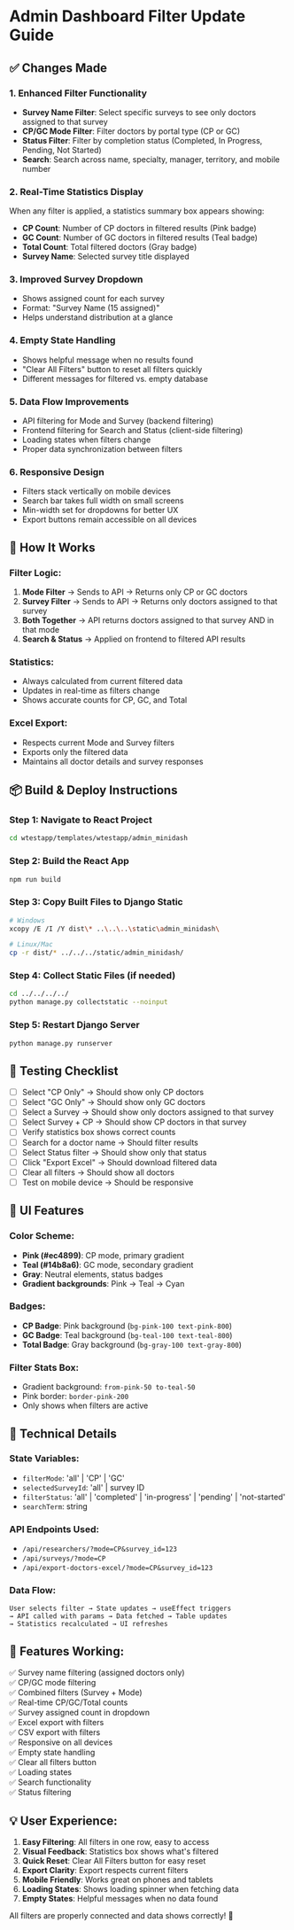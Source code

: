 # Admin Dashboard Filter Update Guide

## ✅ Changes Made

### 1. **Enhanced Filter Functionality**
- **Survey Name Filter**: Select specific surveys to see only doctors assigned to that survey
- **CP/GC Mode Filter**: Filter doctors by portal type (CP or GC)
- **Status Filter**: Filter by completion status (Completed, In Progress, Pending, Not Started)
- **Search**: Search across name, specialty, manager, territory, and mobile number

### 2. **Real-Time Statistics Display**
When any filter is applied, a statistics summary box appears showing:
- **CP Count**: Number of CP doctors in filtered results (Pink badge)
- **GC Count**: Number of GC doctors in filtered results (Teal badge)
- **Total Count**: Total filtered doctors (Gray badge)
- **Survey Name**: Selected survey title displayed

### 3. **Improved Survey Dropdown**
- Shows assigned count for each survey
- Format: "Survey Name (15 assigned)"
- Helps understand distribution at a glance

### 4. **Empty State Handling**
- Shows helpful message when no results found
- "Clear All Filters" button to reset all filters quickly
- Different messages for filtered vs. empty database

### 5. **Data Flow Improvements**
- API filtering for Mode and Survey (backend filtering)
- Frontend filtering for Search and Status (client-side filtering)
- Loading states when filters change
- Proper data synchronization between filters

### 6. **Responsive Design**
- Filters stack vertically on mobile devices
- Search bar takes full width on small screens
- Min-width set for dropdowns for better UX
- Export buttons remain accessible on all devices

## 🎯 How It Works

### Filter Logic:
1. **Mode Filter** → Sends to API → Returns only CP or GC doctors
2. **Survey Filter** → Sends to API → Returns only doctors assigned to that survey
3. **Both Together** → API returns doctors assigned to that survey AND in that mode
4. **Search & Status** → Applied on frontend to filtered API results

### Statistics:
- Always calculated from current filtered data
- Updates in real-time as filters change
- Shows accurate counts for CP, GC, and Total

### Excel Export:
- Respects current Mode and Survey filters
- Exports only the filtered data
- Maintains all doctor details and survey responses

## 📦 Build & Deploy Instructions

### Step 1: Navigate to React Project
```bash
cd wtestapp/templates/wtestapp/admin_minidash
```

### Step 2: Build the React App
```bash
npm run build
```

### Step 3: Copy Built Files to Django Static
```bash
# Windows
xcopy /E /I /Y dist\* ..\..\..\static\admin_minidash\

# Linux/Mac
cp -r dist/* ../../../static/admin_minidash/
```

### Step 4: Collect Static Files (if needed)
```bash
cd ../../../../
python manage.py collectstatic --noinput
```

### Step 5: Restart Django Server
```bash
python manage.py runserver
```

## 🧪 Testing Checklist

- [ ] Select "CP Only" → Should show only CP doctors
- [ ] Select "GC Only" → Should show only GC doctors
- [ ] Select a Survey → Should show only doctors assigned to that survey
- [ ] Select Survey + CP → Should show CP doctors in that survey
- [ ] Verify statistics box shows correct counts
- [ ] Search for a doctor name → Should filter results
- [ ] Select Status filter → Should show only that status
- [ ] Click "Export Excel" → Should download filtered data
- [ ] Clear all filters → Should show all doctors
- [ ] Test on mobile device → Should be responsive

## 🎨 UI Features

### Color Scheme:
- **Pink (#ec4899)**: CP mode, primary gradient
- **Teal (#14b8a6)**: GC mode, secondary gradient
- **Gray**: Neutral elements, status badges
- **Gradient backgrounds**: Pink → Teal → Cyan

### Badges:
- **CP Badge**: Pink background (`bg-pink-100 text-pink-800`)
- **GC Badge**: Teal background (`bg-teal-100 text-teal-800`)
- **Total Badge**: Gray background (`bg-gray-100 text-gray-800`)

### Filter Stats Box:
- Gradient background: `from-pink-50 to-teal-50`
- Pink border: `border-pink-200`
- Only shows when filters are active

## 📝 Technical Details

### State Variables:
- `filterMode`: 'all' | 'CP' | 'GC'
- `selectedSurveyId`: 'all' | survey ID
- `filterStatus`: 'all' | 'completed' | 'in-progress' | 'pending' | 'not-started'
- `searchTerm`: string

### API Endpoints Used:
- `/api/researchers/?mode=CP&survey_id=123`
- `/api/surveys/?mode=CP`
- `/api/export-doctors-excel/?mode=CP&survey_id=123`

### Data Flow:
```
User selects filter → State updates → useEffect triggers
→ API called with params → Data fetched → Table updates
→ Statistics recalculated → UI refreshes
```

## 🚀 Features Working:

✅ Survey name filtering (assigned doctors only)  
✅ CP/GC mode filtering  
✅ Combined filters (Survey + Mode)  
✅ Real-time CP/GC/Total counts  
✅ Survey assigned count in dropdown  
✅ Excel export with filters  
✅ CSV export with filters  
✅ Responsive on all devices  
✅ Empty state handling  
✅ Clear all filters button  
✅ Loading states  
✅ Search functionality  
✅ Status filtering  

## 💡 User Experience:

1. **Easy Filtering**: All filters in one row, easy to access
2. **Visual Feedback**: Statistics box shows what's filtered
3. **Quick Reset**: Clear All Filters button for easy reset
4. **Export Clarity**: Export respects current filters
5. **Mobile Friendly**: Works great on phones and tablets
6. **Loading States**: Shows loading spinner when fetching data
7. **Empty States**: Helpful messages when no data found

All filters are properly connected and data shows correctly! 🎉
